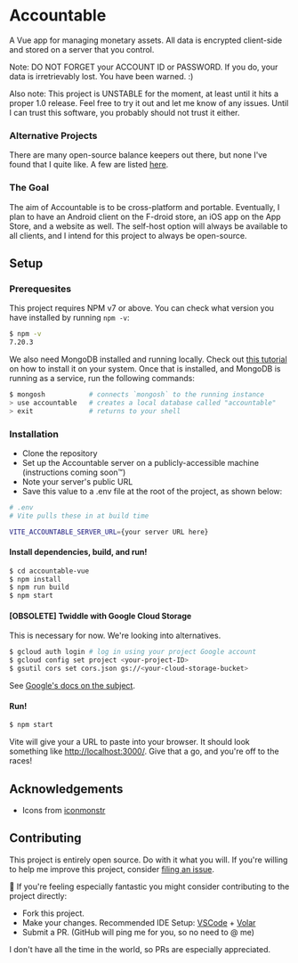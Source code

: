 # Accountable

A Vue app for managing monetary assets. All data is encrypted client-side and stored on a server that you control.

Note: DO NOT FORGET your ACCOUNT ID or PASSWORD. If you do, your data is irretrievably lost. You have been warned. :)

Also note: This project is UNSTABLE for the moment, at least until it hits a proper 1.0 release. Feel free to try it out and let me know of any issues. Until I can trust this software, you probably should not trust it either.

### Alternative Projects

There are many open-source balance keepers out there, but none I've found that I quite like. A few are listed [here](https://opensource.com/life/17/10/personal-finance-tools-linux).

### The Goal

The aim of Accountable is to be cross-platform and portable. Eventually, I plan to have an Android client on the F-droid store, an iOS app on the App Store, and a website as well. The self-host option will always be available to all clients, and I intend for this project to always be open-source.

## Setup

### Prerequesites

This project requires NPM v7 or above. You can check what version you have installed by running `npm -v`:

```sh
$ npm -v
7.20.3
```

We also need MongoDB installed and running locally. Check out [this tutorial](https://rexben.medium.com/getting-started-with-mongodb-mongoose-2a6acbc34dd4) on how to install it on your system. Once that is installed, and MongoDB is running as a service, run the following commands:

```sh
$ mongosh           # connects `mongosh` to the running instance
> use accountable   # creates a local database called "accountable"
> exit              # returns to your shell
```

### Installation

- Clone the repository
- Set up the Accountable server on a publicly-accessible machine (instructions coming soon™)
- Note your server's public URL
- Save this value to a .env file at the root of the project, as shown below:

```sh
# .env
# Vite pulls these in at build time

VITE_ACCOUNTABLE_SERVER_URL={your server URL here}
```

#### Install dependencies, build, and run!

```sh
$ cd accountable-vue
$ npm install
$ npm run build
$ npm start
```

#### \[OBSOLETE\] Twiddle with Google Cloud Storage

This is necessary for now. We're looking into alternatives.

```sh
$ gcloud auth login # log in using your project Google account
$ gcloud config set project <your-project-ID>
$ gsutil cors set cors.json gs://<your-cloud-storage-bucket>
```

See [Google's docs on the subject](https://firebase.google.com/docs/storage/web/download-files#cors_configuration).

#### Run!

```sh
$ npm start
```

Vite will give your a URL to paste into your browser. It should look something like [http://localhost:3000/](http://localhost:3000/). Give that a go, and you're off to the races!

## Acknowledgements

- Icons from [iconmonstr](https://iconmonstr.com/)

## Contributing

This project is entirely open source. Do with it what you will. If you're willing to help me improve this project, consider [filing an issue](https://github.com/AverageHelper/accountable-vue/issues/new/choose).

🧐 If you're feeling especially fantastic you might consider contributing to the project directly:

- Fork this project.
- Make your changes. Recommended IDE Setup: [VSCode](https://code.visualstudio.com/) + [Volar](https://marketplace.visualstudio.com/items?itemName=johnsoncodehk.volar)
- Submit a PR. (GitHub will ping me for you, so no need to @ me)

I don't have all the time in the world, so PRs are especially appreciated.
